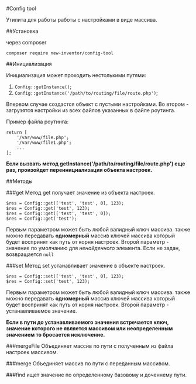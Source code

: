 #Config tool

Утилита для работы работы с настройками в виде массива.

##Установка

через composer

`composer require new-inventor/config-tool`

##Инициализация

Инициализация может проходить нестолькими путями:
1. `Config::getInstance()`;
2. `Config::getInstance('/path/to/routing/file/route.php')`;

Впервом случае создастся объект с пустыми настройками. Во втором - загрузятся настройки из всех файлов указанных в файле роутинга.

Пример файла роутинга:
```
return [
    '/var/www/file.php';
    '/var/www/file1.php';
    ...
];
```

**Если вызвать метод getInstance('/path/to/routing/file/route.php') еще раз, произойдет переинициализация объекта настроек.**

##Методы

###get
Метод get получает значение из объекта настроек.

```
$res = Config::get(['test', 'test', 0], 123);
$res = Config::get('test', 123);
$res = Config::get(['test', 'test', 0]);
$res = Config::get('test');
```

Первым параметром может быть любой валидный ключ массива. также можно передавать **одномерный** массив ключей массива который будет воспринят как путь от корня настроек.
Второй параметр - значение по умолчанию для *ненайденного* элемента. Если не задан, возвращается `null`

###set
Метод set устанавливает значение в объекте настроек.

```
$res = Config::set(['test', 'test', 0], 123);
$res = Config::set('test', 123);
```

Первым параметром может быть любой валидный ключ массива. также можно передавать **одномерный** массив ключей массива который будет воспринят как путь от корня настроек.
Второй параметр - устанавливаемое значение.

**Если в пути до устанавливаемого значения встречается ключ, значение которого не является массивом или неопределенным значением то бросается исключение.**

###mergeFile
Объединяет массив по пути с полученным из файла настроек массивом.

###merge
Объединяет массив по пути с переданным массивом.

###find
ищет значение по определенному базовому и доченнему пути.